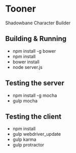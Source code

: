 # Tooner
Shadowbane Character Builder

## Building & Running
* npm install -g bower
* npm install
* bower install
* node server.js

## Testing the server
* npm install -g mocha
* gulp mocha

## Testing the client
* npm install
* gulp webdriver_update
* gulp karma
* gulp protractor